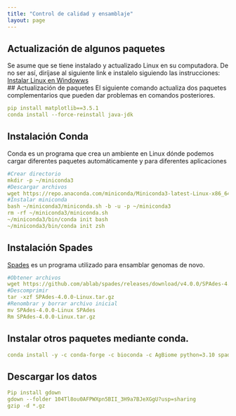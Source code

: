 ```yaml
---
title: "Control de calidad y ensamblaje"
layout: page
---
```


## Actualización de algunos paquetes
<article>
Se asume que se tiene instalado y actualizado Linux en su computadora. De no ser así, diríjase al siguiente link e instalelo siguiendo las instrucciones: <a href="https://learn.microsoft.com/es-es/windows/wsl/install">Instalar Linux en Windowws </a> <br>
</article>
## Actualización de paquetes
El siguiente comando actualiza dos paquetes complementarios que pueden dar problemas en comandos posteriores.

```yml
pip install matplotlib==3.5.1
conda install --force-reinstall java-jdk
```


## Instalación Conda
<article>
Conda es un programa que crea un ambiente en Linux dónde podemos cargar diferentes paquetes automáticamente y para diferentes aplicaciones
</article>

```yml
#Crear directorio
mkdir -p ~/miniconda3
#Descargar archivos
wget https://repo.anaconda.com/miniconda/Miniconda3-latest-Linux-x86_64.sh -O ~/miniconda3/miniconda.sh
#Instalar miniconda
bash ~/miniconda3/miniconda.sh -b -u -p ~/miniconda3
rm -rf ~/miniconda3/miniconda.sh
~/miniconda3/bin/conda init bash
~/miniconda3/bin/conda init zsh
```

## Instalación Spades
<article>
<a href="https://github.com/ablab/spades">Spades</a> es un programa utilizado para ensamblar genomas de novo. 
</article>

```yml
#Obtener archivos
wget https://github.com/ablab/spades/releases/download/v4.0.0/SPAdes-4.0.0-Linux.tar.gz
#Descomprimir
tar -xzf SPAdes-4.0.0-Linux.tar.gz
#Renombrar y borrar archivo inicial
mv SPAdes-4.0.0-Linux SPAdes
Rm SPAdes-4.0.0-Linux.tar.gz
```

## Instalar otros paquetes mediante conda.
```yml
conda install -y -c conda-forge -c bioconda -c AgBiome python=3.10 spades prokka fastqc bbtools trimmomatic quast
```
## Descargar los datos
```yml
Pip install gdown
gdown --folder 104Tl8ou0AFPWXpn5BII_3H9a7BJeXGgU?usp=sharing 
gzip -d *.gz
```
